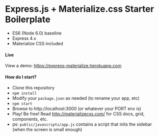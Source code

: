 # Express.js + Materialize.css Starter Boilerplate

- ES6 (Node 6.0) baseline
- Express 4.x
- Materialize CSS included

#### Live

View a demo: https://express-materialize.herokuapp.com

#### How do I start?

- Clone this repository
- `npm install`
- Modify your `package.json` as needed (to rename your app, etc)
- `npm start`
- Browse to http://localhost:3000 (or whatever your PORT env is)
- Play! Be free! Read http://materializecss.com/ for CSS docs, grid, components, etc.
- ps: `public/javascripts/app.js` contains a script that inits the sidebar (when the screen is small enough)

